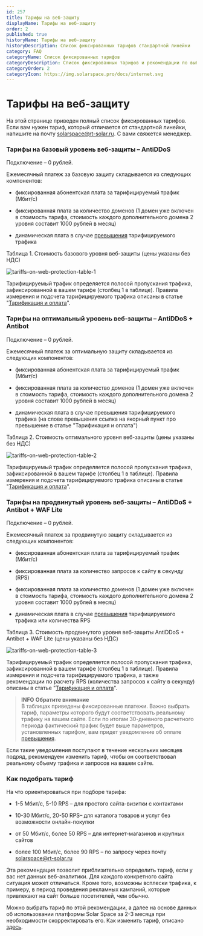 ```yaml
---
id: 257
title: Тарифы на веб-защиту
displayName: Тарифы на веб-защиту
order: 2
published: true
historyName: Тарифы на веб-защиту
historyDescription: Список фиксированных тарифов стандартной линейки
category: FAQ
categoryName: Список фиксированных тарифов
categoryDescription: Список фиксированных тарифов и рекомендации по выбору
categoryOrder: 2
categoryIcon: https://img.solarspace.pro/docs/internet.svg
---
```


# Тарифы на веб-защиту


На этой странице приведен полный список фиксированных тарифов. Если вам нужен тариф, который отличается от стандартной линейки, напишите на почту solarspace@rt-solar.ru. С вами свяжется менеджер.

### Тарифы на базовый уровень веб-защиты – AntiDDoS

Подключение – 0 рублей.

Ежемесячный платеж за базовую защиту складывается из следующих компонентов:

- фиксированная абонентская плата за тарифицируемый трафик (Мбит/с) <br/>

- фиксированная плата за количество доменов (1 домен уже включен в стоимость тарифа, стоимость каждого дополнительного домена 2 уровня составит 1000 рублей в месяц) <br/>

- динамическая плата в случае [превышения]([256]) тарифицируемого трафика <br/>


Таблица 1. Стоимость базового уровня веб-защиты (цены указаны без НДС)

![tariffs-on-web-protection-table-1](https://img.solarspace.pro/docs/tariffs-on-wp-table-1.jpg 'tariffs-on-web-protection-table-1')

Тарифицируемый трафик определяется полосой пропускания трафика, зафиксированной в вашем тарифе (столбец 1 в таблице). Правила измерения и подсчета тарифицируемого трафика описаны в статье "[Тарификация и оплата]([256])".  



### Тарифы на оптимальный уровень веб-защиты – AntiDDoS + Antibot

Подключение – 0 рублей.

Ежемесячный платеж за оптимальную защиту складывается из следующих компонентов:

- фиксированная абонентская плата за тарифицируемый трафик (Мбит/с) <br/>

- фиксированная плата за количество доменов (1 домен уже включен в стоимость тарифа, стоимость каждого дополнительного домена 2 уровня составит 1000 рублей в месяц) <br/>

- динамическая плата в случае превышения тарифицируемого трафика (на слове превышения ссылка на якорный пункт про превышение в статье "Тарификация и оплата") <br/>


Таблица 2. Стоимость оптимального уровня веб-защиты (цены указаны без НДС)

![tariffs-on-web-protection-table-2](https://img.solarspace.pro/docs/tariffs-on-wp-table-2.jpg 'tariffs-on-web-protection-table-2')

Тарифицируемый трафик определяется полосой пропускания трафика, зафиксированной в вашем тарифе (столбец 1 в таблице). Правила измерения и подсчета тарифицируемого трафика описаны в статье "[Тарификация и оплата]([256])".



### Тарифы на продвинутый уровень веб-защиты – AntiDDoS + Antibot + WAF Lite

Подключение – 0 рублей.

Ежемесячный платеж за продвинутую защиту складывается из следующих компонентов:

- фиксированная абонентская плата за тарифицируемый трафик (Мбит/с) <br/>

- фиксированная плата за количество запросов к сайту в секунду (RPS) <br/>

- фиксированная плата за количество доменов (1 домен уже включен в стоимость тарифа, стоимость каждого дополнительного домена 2 уровня составит 1000 рублей в месяц) <br/>

- динамическая плата в случае [превышения]([256]) тарифицируемого трафика или количества RPS <br/>


Таблица 3. Стоимость продвинутого уровня веб-защиты AntiDDoS + Antibot + WAF Lite (цены указаны без НДС)

![tariffs-on-web-protection-table-3](https://img.solarspace.pro/docs/tariffs-on-wp-table-3.jpg 'tarffs-on-web-protection-table-3')

Тарифицируемый трафик определяется полосой пропускания трафика, зафиксированной в вашем тарифе (столбец 1 в таблице). Правила измерения и подсчета тарифицируемого трафика, а также рекомендации по расчету RPS (количества запросов к сайту в секунду) описаны в статье "[Тарификация и оплата]([256])".  

> **INFO**
> **Обратите внимание**  
> В таблицах приведены фиксированные платежи. Важно выбрать тариф, параметры которого будут соответствовать реальному трафику на вашем сайте. Если по итогам 30-дневного расчетного периода фактический трафик будет выше параметров, установленных тарифом, вам придет уведомление об оплате [превышения]([256]).

Если такие уведомления поступают в течение нескольких месяцев подряд, рекомендуем изменить тариф, чтобы он соответствовал реальному объему трафика и запросов на вашем сайте.  

### Как подобрать тариф

На что ориентироваться при подборе тарифа:

- 1-5 Мбит/с, 5-10 RPS – для простого сайта-визитки с контактами <br/>

- 10-30 Мбит/с, 20-50 RPS– для каталога товаров и услуг без возможности онлайн-покупки <br/>

- от 50 Мбит/с, более 50 RPS – для интернет-магазинов и крупных сайтов <br/>

- более 100 Мбит/с, более 90 RPS – по запросу через почту solarspace@rt-solar.ru <br/>


Эта рекомендация позволит приблизительно определить тариф, если у вас нет данных веб-аналитики. Для каждого конкретного сайта ситуация может отличаться. Кроме того, возможны всплески трафика, к примеру, в период проведения рекламных кампаний, которые привлекают на сайт больше посетителей, чем обычно.  

Можно выбрать тариф по этой рекомендации, а далее на основе данных об использовании платформы Solar Space за 2-3 месяца при необходимости скорректировать его. Как изменить тариф, описано [здесь]([258]).